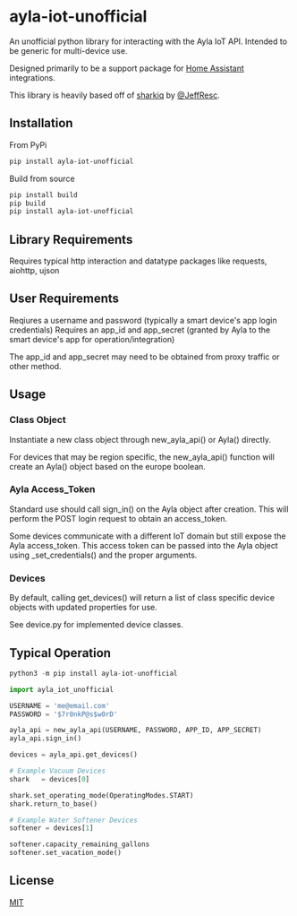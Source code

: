 # ayla-iot-unofficial
An unofficial python library for interacting with the Ayla IoT API. 
Intended to be generic for multi-device use.

Designed primarily to be a support package for [Home Assistant](https://www.home-assistant.io/) integrations.

This library is heavily based off of [sharkiq](https://github.com/JeffResc/sharkiq) by [@JeffResc](https://github.com/JeffResc).

## Installation
From PyPi
```bash
pip install ayla-iot-unofficial
```

Build from source
```bash
pip install build
pip build
pip install ayla-iot-unofficial
```

## Library Requirements
Requires typical http interaction and datatype packages like requests, aiohttp, ujson

## User Requirements
Reqiures a username and password (typically a smart device's app login credentials)
Requires an app_id and app_secret (granted by Ayla to the smart device's app for operation/integration)

The app_id and app_secret may need to be obtained from proxy traffic or other method.

## Usage
### Class Object
Instantiate a new class object through new_ayla_api() or Ayla() directly.

For devices that may be region specific, the new_ayla_api() function will create an Ayla() object based on the europe boolean.

### Ayla Access_Token
Standard use should call sign_in() on the Ayla object after creation. This will perform the POST login request to obtain an access_token. 

Some devices communicate with a different IoT domain but still expose the Ayla access_token. This access token can be passed into the Ayla object using _set_credentials() and the proper arguments.

### Devices
By default, calling get_devices() will return a list of class specific device objects with updated properties for use.

See device.py for implemented device classes.

## Typical Operation
```python
python3 -m pip install ayla-iot-unofficial
```

```python
import ayla_iot_unofficial

USERNAME = 'me@email.com'
PASSWORD = '$7r0nkP@s$w0rD'

ayla_api = new_ayla_api(USERNAME, PASSWORD, APP_ID, APP_SECRET)
ayla_api.sign_in()

devices = ayla_api.get_devices()

# Example Vacuum Devices
shark   = devices[0]

shark.set_operating_mode(OperatingModes.START)
shark.return_to_base()

# Example Water Softener Devices
softener = devices[1]

softener.capacity_remaining_gallons
softener.set_vacation_mode()
```

## License
[MIT](https://choosealicense.com/licenses/mit/)